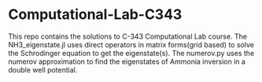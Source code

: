 # Computational-Lab-C343
This repo contains the solutions to C-343 Computational Lab course. 
The NH3_eigenstate.jl uses direct operators in matrix forms(grid based) to solve the Schrodinger equation to get the eigenstate(s). 
The numerov.py uses the numerov approximation to find the eigenstates of Ammonia inversion in a double well potential.
